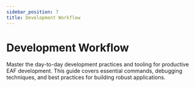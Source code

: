 ```yaml
---
sidebar_position: 7
title: Development Workflow
---
```


# Development Workflow

Master the day-to-day development practices and tooling for productive EAF development. This guide
covers essential commands, debugging techniques, and best practices for building robust
applications.
